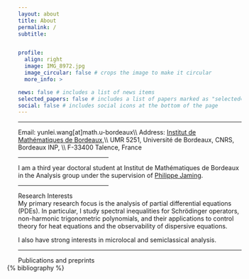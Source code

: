 ```yaml
---
layout: about
title: About
permalink: /
subtitle:  


profile:
  align: right
  image: IMG_8972.jpg
  image_circular: false # crops the image to make it circular
  more_info: >

news: false # includes a list of news items
selected_papers: false # includes a list of papers marked as "selected={true}" ps: I changed this to full publications
social: false # includes social icons at the bottom of the page
---
```

<hr />
Email: yunlei.wang[at]math.u-bordeaux\\
Address: <a href='https://www.math.u-bordeaux.fr/imb/spip.php?lang=fr'>Institut de Mathématiques de Bordeaux</a>,\\
UMR 5251, Université de Bordeaux, CNRS, Bordeaux INP, \\
F-33400 Talence, France
<hr style="margin-right: 300px"/>
I am a third year doctoral student at Institut de Mathématiques de Bordeaux in the Analysis group under the supervision of <a href='https://www.math.u-bordeaux.fr/~pjaming/index.html'>Philippe Jaming</a>.



<hr style="margin-right: 300px"/>

<div class="font-weight-bold">
                Research Interests
</div>
 My primary research focus is the analysis of partial differential equations (PDEs). In particular, I study spectral inequalities for Schrödinger operators, non-harmonic trigonometric polynomials, and their applications to control theory for heat equations and the observability of dispersive equations. 
 
 I also have strong interests in microlocal and semiclassical analysis.

<hr/>
<div class="font-weight-bold">
                Publications and preprints
</div>

<style>ol.bibliography li { list-style: number }</style>
<div style="margin-left: -25px">{% bibliography %}</div>

